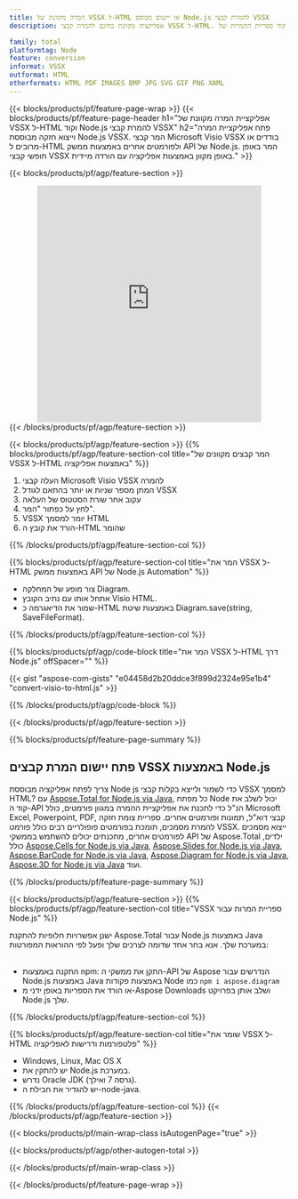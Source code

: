 ```yaml
---
title: המרה מקוונת של VSSX ל-HTML או יישום מבוסס Node.js להמרת קבצי VSSX
description: אפליקציה מקוונת בחינם להמרת קבצי VSSX ל-HTML. קוד ספריית ההמרות של Node.js עבור מסמכי Microsoft Visio VSSX.  

family: total
platformtag: Node
feature: conversion
informat: VSSX
outformat: HTML
otherformats: HTML PDF IMAGES BMP JPG SVG GIF PNG XAML
---
```

{{< blocks/products/pf/feature-page-wrap >}}
{{< blocks/products/pf/feature-page-header h1="אפליקציית המרה מקוונת של VSSX ל-HTML וקוד Node.js להמרת קבצי VSSX" h2="פתח אפליקציית המרה וייצוא חזקה מבוססת Node.js VSSX.  המר קבצי Microsoft Visio VSSX בודדים או מרובים ל-HTML ולפורמטים אחרים באמצעות ממשק API של Node.js.  המר באופן חופשי קבצי VSSX באופן מקוון באמצעות אפליקציה עם הורדה מיידית." >}}


{{< blocks/products/pf/agp/feature-section >}}

<div class="container-fluid agp-content bg-white aboutfile box-1 vh100 section nopbtm">
<div class=container>
<div class=row>
<div class="demobox tc col-md-12 padding-0" align="center">

<iframe title="אפליקציית המרות מקוונת בחינם מ-VSSX ל-HTML" style="border: none; height: 426px;" scrolling="no" src="https://total-conversion-app-65z5r2lp.k8s.dynabic.com/?to=html&from=vssx" id="child-iframe" width="80%"></iframe>

</div></div>
</div></div>
{{< /blocks/products/pf/agp/feature-section >}}


{{< blocks/products/pf/agp/feature-section >}}
{{% blocks/products/pf/agp/feature-section-col title="המר קבצים מקוונים של VSSX ל-HTML באמצעות אפליקציה" %}}

1. העלה קבצי Microsoft Visio VSSX להמרה
1. המתן מספר שניות או יותר בהתאם לגודל VSSX
1. עקוב אחר שורת הסטטוס של העלאה
1. לחץ על כפתור "המר".
1. VSSX יומר למסמך HTML
1. הורד את קובץ ה-HTML שהומר

{{% /blocks/products/pf/agp/feature-section-col %}}

{{% blocks/products/pf/agp/feature-section-col title="המר את VSSX ל-HTML באמצעות ממשק API של Node.js Automation" %}}

- צור מופע של המחלקה Diagram.
- אתחל אותו עם נתיב הקובץ Visio HTML.
- שמור את הדיאגרמה כ-HTML באמצעות שיטת Diagram.save(string, SaveFileFormat).

{{% /blocks/products/pf/agp/feature-section-col %}}

{{% blocks/products/pf/agp/code-block title="המר את VSSX ל-HTML דרך Node.js" offSpacer="" %}}

{{< gist "aspose-com-gists" "e04458d2b20ddce3f899d2324e95e1b4" "convert-visio-to-html.js" >}}

{{% /blocks/products/pf/agp/code-block %}}

{{< /blocks/products/pf/agp/feature-section >}}

{{% blocks/products/pf/feature-page-summary %}}

<h2>פתח יישום המרת קבצים VSSX באמצעות Node.js</h2>

צריך לפתח אפליקציה מבוססת Node js כדי לשמור ולייצא בקלות קבצי VSSX למסמך HTML?  עם [Aspose.Total for Node.js via Java](https://products.aspose.com/total/he/nodejs-java/), כל מפתח Node יכול לשלב את קוד ה-API הנ"ל כדי לתכנת את אפליקציית ההמרה במגוון פורמטים, כולל Microsoft Excel, Powerpoint, PDF, קבצי דוא"ל, תמונות ופורמטים אחרים.  ספריית צומת חזקה להמרת מסמכים, תומכת בפורמטים פופולריים רבים כולל פורמט VSSX.  ייצוא מסמכים לפורמטים אחרים, מתכנתים יכולים להשתמש בממשקי API של Aspose.Total ילדים, כולל [Aspose.Cells for Node.js via Java](https://products.aspose.com/cells/he/nodejs-java/), [Aspose.Slides for Node.js via Java](https://products.aspose.com/slides/he/nodejs-java/), [Aspose.BarCode for Node.js via Java](https://products.aspose.com/barcode/he/nodejs-java/), [Aspose.Diagram for Node.js via Java](https://products.aspose.com/diagram/he/nodejs-java/), [Aspose.3D for Node.js via Java](https://products.aspose.com/3d/he/nodejs-java/) ועוד.  
 
 

{{% /blocks/products/pf/feature-page-summary %}}

{{< blocks/products/pf/agp/feature-section >}}
{{% blocks/products/pf/agp/feature-section-col title="VSSX ספריית המרות עבור Node.js" %}}

ישנן אפשרויות חלופיות להתקנת Aspose.Total עבור Node.js באמצעות Java במערכת שלך.  אנא בחר אחד שדומה לצרכים שלך ופעל לפי ההוראות המפורטות:<br /><br />

- התקנה באמצעות npm: התקן את ממשקי ה-API של Aspose הנדרשים עבור Node.js באמצעות Java באמצעות פקודות Node כמו ```npm i aspose.diagram```
- או הורד את הספריות באופן ידני מ-Aspose Downloads ושלב אותן בפרויקט Node.js שלך.

{{% /blocks/products/pf/agp/feature-section-col %}}

{{% blocks/products/pf/agp/feature-section-col title="שומר את VSSX ל-HTML פלטפורמות ודרישות לאפליקציה" %}}

- Windows, Linux, Mac OS X
- יש להתקין את Node.js במערכת.
- נדרש Oracle JDK (גרסה 7 ואילך).
- יש להגדיר את חבילת ה-node-java.

{{% /blocks/products/pf/agp/feature-section-col %}}
{{< /blocks/products/pf/agp/feature-section >}}

{{< blocks/products/pf/main-wrap-class isAutogenPage="true" >}}

{{< blocks/products/pf/agp/other-autogen-total >}}

{{< /blocks/products/pf/main-wrap-class >}}

{{< /blocks/products/pf/feature-page-wrap >}}